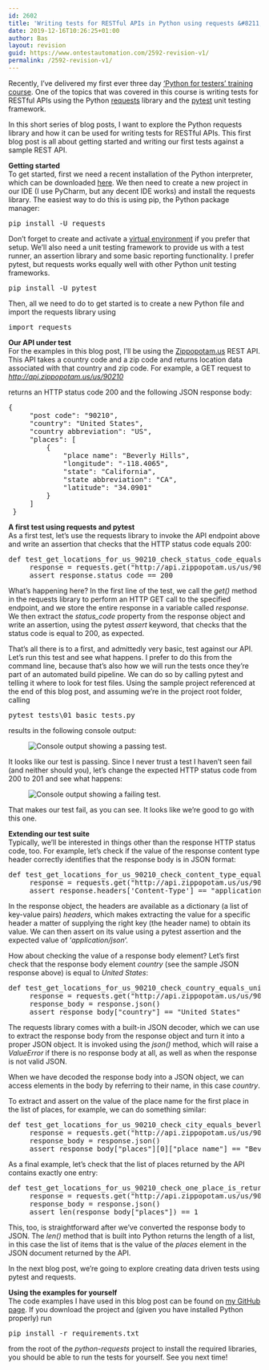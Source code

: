 ```yaml
---
id: 2602
title: 'Writing tests for RESTful APIs in Python using requests &#8211; part 1: basic tests'
date: 2019-12-16T10:26:25+01:00
author: Bas
layout: revision
guid: https://www.ontestautomation.com/2592-revision-v1/
permalink: /2592-revision-v1/
---
```

Recently, I&#8217;ve delivered my first ever three day [&#8216;Python for testers&#8217; training course](https://www.ontestautomation.com/training/python-for-testers/). One of the topics that was covered in this course is writing tests for RESTful APIs using the Python <a rel="noreferrer noopener" aria-label="requests (opens in a new tab)" href="https://requests.readthedocs.io/en/master/" target="_blank">requests</a> library and the <a href="https://docs.pytest.org/en/latest/" target="_blank" rel="noreferrer noopener" aria-label="pytest (opens in a new tab)">pytest</a> unit testing framework.

In this short series of blog posts, I want to explore the Python requests library and how it can be used for writing tests for RESTful APIs. This first blog post is all about getting started and writing our first tests against a sample REST API.

**Getting started**  
To get started, first we need a recent installation of the Python interpreter, which can be downloaded <a rel="noreferrer noopener" aria-label="here (opens in a new tab)" href="https://www.python.org/downloads/" target="_blank">here</a>. We then need to create a new project in our IDE (I use PyCharm, but any decent IDE works) and install the requests library. The easiest way to do this is using pip, the Python package manager:

<pre class="wp-block-preformatted">pip install -U requests </pre>

Don&#8217;t forget to create and activate a <a href="https://packaging.python.org/guides/installing-using-pip-and-virtual-environments/" target="_blank" rel="noreferrer noopener" aria-label="virtual environment (opens in a new tab)">virtual environment</a> if you prefer that setup. We&#8217;ll also need a unit testing framework to provide us with a test runner, an assertion library and some basic reporting functionality. I prefer pytest, but requests works equally well with other Python unit testing frameworks.

<pre class="wp-block-preformatted">pip install -U pytest </pre>

Then, all we need to do to get started is to create a new Python file and import the requests library using

<pre class="EnlighterJSRAW" data-enlighter-language="python" data-enlighter-theme="" data-enlighter-highlight="" data-enlighter-linenumbers="" data-enlighter-lineoffset="" data-enlighter-title="" data-enlighter-group="">import requests</pre>

**Our API under test**  
For the examples in this blog post, I&#8217;ll be using the <a rel="noreferrer noopener" aria-label="Zippopotam.us (opens in a new tab)" href="http://api.zippopotam.us/" target="_blank">Zippopotam.us</a> REST API. This API takes a country code and a zip code and returns location data associated with that country and zip code. For example, a GET request to _http://api.zippopotam.us/us/90210_

returns an HTTP status code 200 and the following JSON response body:

<pre class="EnlighterJSRAW" data-enlighter-language="json" data-enlighter-theme="" data-enlighter-highlight="" data-enlighter-linenumbers="" data-enlighter-lineoffset="" data-enlighter-title="" data-enlighter-group="">{
     "post code": "90210",
     "country": "United States",
     "country abbreviation": "US",
     "places": [
         {
             "place name": "Beverly Hills",
             "longitude": "-118.4065",
             "state": "California",
             "state abbreviation": "CA",
             "latitude": "34.0901"
         }
     ]
 }</pre>

**A first test using requests and pytest**  
As a first test, let&#8217;s use the requests library to invoke the API endpoint above and write an assertion that checks that the HTTP status code equals 200:

<pre class="EnlighterJSRAW" data-enlighter-language="python" data-enlighter-theme="" data-enlighter-highlight="" data-enlighter-linenumbers="" data-enlighter-lineoffset="" data-enlighter-title="" data-enlighter-group="">def test_get_locations_for_us_90210_check_status_code_equals_200():
     response = requests.get("http://api.zippopotam.us/us/90210")
     assert response.status_code == 200</pre>

What&#8217;s happening here? In the first line of the test, we call the _get()_ method in the requests library to perform an HTTP GET call to the specified endpoint, and we store the entire response in a variable called _response_. We then extract the _status_code_ property from the response object and write an assertion, using the pytest _assert_ keyword, that checks that the status code is equal to 200, as expected.

That&#8217;s all there is to a first, and admittedly very basic, test against our API. Let&#8217;s run this test and see what happens. I prefer to do this from the command line, because that&#8217;s also how we will run the tests once they&#8217;re part of an automated build pipeline. We can do so by calling pytest and telling it where to look for test files. Using the sample project referenced at the end of this blog post, and assuming we&#8217;re in the project root folder, calling

<pre class="wp-block-preformatted">pytest tests\01_basic_tests.py </pre>

results in the following console output:<figure class="wp-block-image size-full">

<img src="https://www.ontestautomation.com/wp-content/uploads/2019/12/01_passing_pytest_test.png" alt="Console output showing a passing test." class="wp-image-2595" srcset="https://www.ontestautomation.com/wp-content/uploads/2019/12/01_passing_pytest_test.png 919w, https://www.ontestautomation.com/wp-content/uploads/2019/12/01_passing_pytest_test-300x83.png 300w, https://www.ontestautomation.com/wp-content/uploads/2019/12/01_passing_pytest_test-768x213.png 768w" sizes="(max-width: 919px) 100vw, 919px" /> </figure> 

It looks like our test is passing. Since I never trust a test I haven&#8217;t seen fail (and neither should you), let&#8217;s change the expected HTTP status code from 200 to 201 and see what happens:<figure class="wp-block-image size-large">

<img src="https://www.ontestautomation.com/wp-content/uploads/2019/12/02_failing_pytest_test.png" alt="Console output showing a failing test." class="wp-image-2596" srcset="https://www.ontestautomation.com/wp-content/uploads/2019/12/02_failing_pytest_test.png 920w, https://www.ontestautomation.com/wp-content/uploads/2019/12/02_failing_pytest_test-300x158.png 300w, https://www.ontestautomation.com/wp-content/uploads/2019/12/02_failing_pytest_test-768x404.png 768w" sizes="(max-width: 920px) 100vw, 920px" /> </figure> 

That makes our test fail, as you can see. It looks like we&#8217;re good to go with this one.

**Extending our test suite**  
Typically, we&#8217;ll be interested in things other than the response HTTP status code, too. For example, let&#8217;s check if the value of the response content type header correctly identifies that the response body is in JSON format:

<pre class="EnlighterJSRAW" data-enlighter-language="python" data-enlighter-theme="" data-enlighter-highlight="" data-enlighter-linenumbers="" data-enlighter-lineoffset="" data-enlighter-title="" data-enlighter-group="">def test_get_locations_for_us_90210_check_content_type_equals_json():
     response = requests.get("http://api.zippopotam.us/us/90210")
     assert response.headers[&#039;Content-Type&#039;] == "application/json"</pre>

In the response object, the headers are available as a dictionary (a list of key-value pairs) _headers_, which makes extracting the value for a specific header a matter of supplying the right key (the header name) to obtain its value. We can then assert on its value using a pytest assertion and the expected value of &#8216;_application/json_&#8216;.

How about checking the value of a response body element? Let&#8217;s first check that the response body element _country_ (see the sample JSON response above) is equal to _United States_:

<pre class="EnlighterJSRAW" data-enlighter-language="python" data-enlighter-theme="" data-enlighter-highlight="" data-enlighter-linenumbers="" data-enlighter-lineoffset="" data-enlighter-title="" data-enlighter-group="">def test_get_locations_for_us_90210_check_country_equals_united_states():
     response = requests.get("http://api.zippopotam.us/us/90210")
     response_body = response.json()
     assert response_body["country"] == "United States"</pre>

The requests library comes with a built-in JSON decoder, which we can use to extract the response body from the response object and turn it into a proper JSON object. It is invoked using the _json()_ method, which will raise a _ValueError_ if there is no response body at all, as well as when the response is not valid JSON.

When we have decoded the response body into a JSON object, we can access elements in the body by referring to their name, in this case _country_.

To extract and assert on the value of the place name for the first place in the list of places, for example, we can do something similar:

<pre class="EnlighterJSRAW" data-enlighter-language="python" data-enlighter-theme="" data-enlighter-highlight="" data-enlighter-linenumbers="" data-enlighter-lineoffset="" data-enlighter-title="" data-enlighter-group="">def test_get_locations_for_us_90210_check_city_equals_beverly_hills():
     response = requests.get("http://api.zippopotam.us/us/90210")
     response_body = response.json()
     assert response_body["places"][0]["place name"] == "Beverly Hills"</pre>

As a final example, let&#8217;s check that the list of places returned by the API contains exactly one entry:

<pre class="EnlighterJSRAW" data-enlighter-language="python" data-enlighter-theme="" data-enlighter-highlight="" data-enlighter-linenumbers="" data-enlighter-lineoffset="" data-enlighter-title="" data-enlighter-group="">def test_get_locations_for_us_90210_check_one_place_is_returned():
     response = requests.get("http://api.zippopotam.us/us/90210")
     response_body = response.json()
     assert len(response_body["places"]) == 1</pre>

This, too, is straightforward after we&#8217;ve converted the response body to JSON. The _len()_ method that is built into Python returns the length of a list, in this case the list of items that is the value of the _places_ element in the JSON document returned by the API.

In the next blog post, we&#8217;re going to explore creating data driven tests using pytest and requests.

**Using the examples for yourself**  
The code examples I have used in this blog post can be found on <a rel="noreferrer noopener" aria-label="my GitHub page (opens in a new tab)" href="https://github.com/basdijkstra/ota-examples/tree/master/python-requests" target="_blank">my GitHub page</a>. If you download the project and (given you have installed Python properly) run

<pre class="wp-block-preformatted">pip install -r requirements.txt </pre>

from the root of the _python-requests_ project to install the required libraries, you should be able to run the tests for yourself. See you next time!